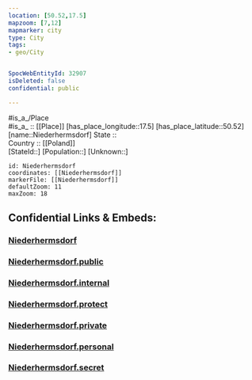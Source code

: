 ```yaml
---
location: [50.52,17.5] 
mapzoom: [7,12] 
mapmarker: city 
type: City
tags:
- geo/City


SpocWebEntityId: 32907
isDeleted: false
confidential: public

---
```

#is_a_/Place  
#is_a_ :: [[Place]] 
[has_place_longitude::17.5] 
[has_place_latitude::50.52] 
[name::Niederhermsdorf] 
State ::  
Country :: [[Poland]]  
[StateId::] 
[Population::] 
[Unknown::] 


```leaflet
id: Niederhermsdorf
coordinates: [[Niederhermsdorf]] 
markerFile: [[Niederhermsdorf]] 
defaultZoom: 11 
maxZoom: 18
```


## Confidential Links & Embeds: 

### [Niederhermsdorf](/_Standards/Earth/Continent/Europe/Europe~East/Poland/Provinces~Poland/Opole/City/Niederhermsdorf.md) 

### [Niederhermsdorf.public](/_public/Earth/Continent/Europe/Europe~East/Poland/Provinces~Poland/Opole/City/Niederhermsdorf.public.md) 

### [Niederhermsdorf.internal](/_internal/Earth/Continent/Europe/Europe~East/Poland/Provinces~Poland/Opole/City/Niederhermsdorf.internal.md) 

### [Niederhermsdorf.protect](/_protect/Earth/Continent/Europe/Europe~East/Poland/Provinces~Poland/Opole/City/Niederhermsdorf.protect.md) 

### [Niederhermsdorf.private](/_private/Earth/Continent/Europe/Europe~East/Poland/Provinces~Poland/Opole/City/Niederhermsdorf.private.md) 

### [Niederhermsdorf.personal](/_personal/Earth/Continent/Europe/Europe~East/Poland/Provinces~Poland/Opole/City/Niederhermsdorf.personal.md) 

### [Niederhermsdorf.secret](/_secret/Earth/Continent/Europe/Europe~East/Poland/Provinces~Poland/Opole/City/Niederhermsdorf.secret.md)

